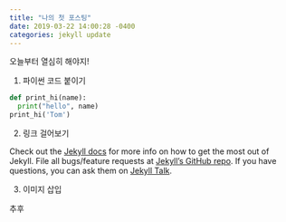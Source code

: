 ```yaml
---
title: "나의 첫 포스팅"
date: 2019-03-22 14:00:28 -0400
categories: jekyll update
---
```


오늘부터 열심히 해야지!
1. 파이썬 코드 붙이기 

```python
def print_hi(name):
  print("hello", name)
print_hi('Tom')
```

2. 링크 걸어보기

Check out the [Jekyll docs][jekyll-docs] for more info on how to get the most out of Jekyll. File all bugs/feature requests at [Jekyll’s GitHub repo][jekyll-gh]. If you have questions, you can ask them on [Jekyll Talk][jekyll-talk].

[jekyll-docs]: https://jekyllrb.com/docs/home
[jekyll-gh]:   https://github.com/jekyll/jekyll
[jekyll-talk]: https://talk.jekyllrb.com/


3. 이미지 삽입

추후
